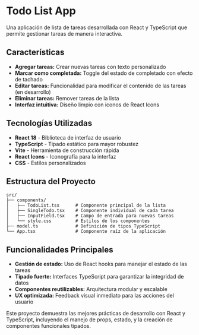 # Todo List App

Una aplicación de lista de tareas desarrollada con React y TypeScript que permite gestionar tareas de manera interactiva.

## Características

- **Agregar tareas:** Crear nuevas tareas con texto personalizado
- **Marcar como completada:** Toggle del estado de completado con efecto de tachado
- **Editar tareas:** Funcionalidad para modificar el contenido de las tareas (en desarrollo)
- **Eliminar tareas:** Remover tareas de la lista
- **Interfaz intuitiva:** Diseño limpio con iconos de React Icons

## Tecnologías Utilizadas

- **React 18** - Biblioteca de interfaz de usuario
- **TypeScript** - Tipado estático para mayor robustez
- **Vite** - Herramienta de construcción rápida
- **React Icons** - Iconografía para la interfaz
- **CSS** - Estilos personalizados

## Estructura del Proyecto

```
src/
├── components/
│   ├── TodoList.tsx      # Componente principal de la lista
│   ├── SingleTodo.tsx    # Componente individual de cada tarea
│   ├── InputField.tsx    # Campo de entrada para nuevas tareas
│   └── style.css         # Estilos de los componentes
├── model.ts              # Definición de tipos TypeScript
└── App.tsx               # Componente raíz de la aplicación
```

## Funcionalidades Principales

- **Gestión de estado:** Uso de React hooks para manejar el estado de las tareas
- **Tipado fuerte:** Interfaces TypeScript para garantizar la integridad de datos
- **Componentes reutilizables:** Arquitectura modular y escalable
- **UX optimizada:** Feedback visual inmediato para las acciones del usuario

Este proyecto demuestra las mejores prácticas de desarrollo con React y TypeScript, incluyendo el manejo de props, estado, y la creación de componentes funcionales tipados.
